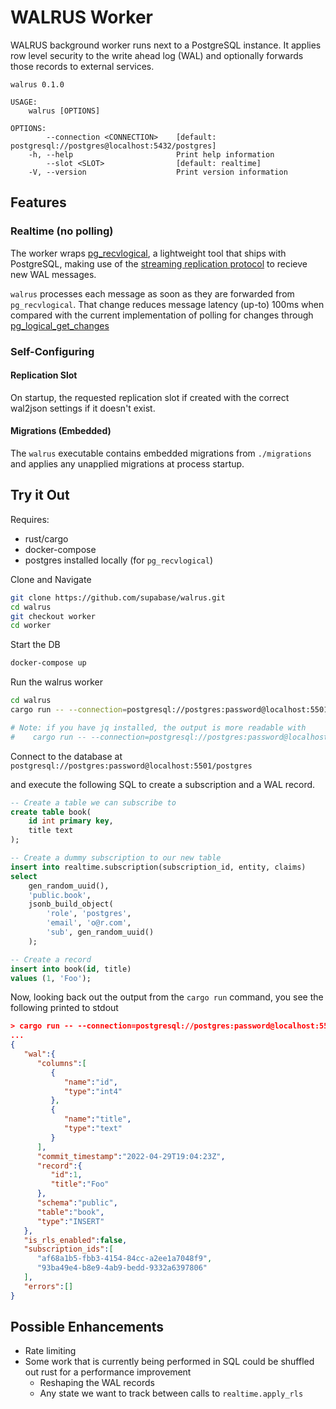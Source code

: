 # WALRUS Worker

WALRUS background worker runs next to a PostgreSQL instance. It applies row level security to the write ahead log (WAL) and optionally forwards those records to external services.


```
walrus 0.1.0

USAGE:
    walrus [OPTIONS]

OPTIONS:
        --connection <CONNECTION>    [default: postgresql://postgres@localhost:5432/postgres]
    -h, --help                       Print help information
        --slot <SLOT>                [default: realtime]
    -V, --version                    Print version information
```


## Features

### Realtime (no polling)

The worker wraps [pg_recvlogical](https://www.postgresql.org/docs/current/app-pgrecvlogical.html), a lightweight tool that ships with PostgreSQL, making use of the [streaming replication protocol](https://www.postgresql.org/docs/current/protocol-logical-replication.html#:~:text=The%20logical%20replication%20protocol%20sends,Start%20and%20Stream%20Stop%20messages.) to recieve new WAL messages.

`walrus` processes each message as soon as they are forwarded from `pg_recvlogical`. That change reduces message latency (up-to) 100ms when compared with the current implementation of polling for changes through [pg_logical_get_changes](https://www.postgresql.org/docs/14/logicaldecoding-example.html)

### Self-Configuring

#### Replication Slot
On startup, the requested replication slot if created with the correct wal2json  settings if it doesn't exist.

#### Migrations (Embedded)

The `walrus` executable contains embedded migrations from `./migrations` and applies any unapplied migrations at process startup.


## Try it Out


Requires:
- rust/cargo
- docker-compose
- postgres installed locally (for `pg_recvlogical`)

Clone and Navigate
```sh
git clone https://github.com/supabase/walrus.git
cd walrus
git checkout worker
cd worker
```

Start the DB
```sh
docker-compose up
```

Run the walrus worker
```sh
cd walrus
cargo run -- --connection=postgresql://postgres:password@localhost:5501/postgres

# Note: if you have jq installed, the output is more readable with
#    cargo run -- --connection=postgresql://postgres:password@localhost:5501/postgres | jq
```

Connect to the database at `postgresql://postgres:password@localhost:5501/postgres`

and execute the following SQL to create a subscription and a WAL record.

```sql
-- Create a table we can subscribe to
create table book(
    id int primary key,
    title text
);

-- Create a dummy subscription to our new table
insert into realtime.subscription(subscription_id, entity, claims)
select
    gen_random_uuid(),
    'public.book',
    jsonb_build_object(
        'role', 'postgres',
        'email', 'o@r.com',
        'sub', gen_random_uuid()
    );

-- Create a record
insert into book(id, title)
values (1, 'Foo');
```


Now, looking back out the output from the `cargo run` command, you see the following printed to stdout
```json
> cargo run -- --connection=postgresql://postgres:password@localhost:5501/postgres
...
{
   "wal":{
      "columns":[
         {
            "name":"id",
            "type":"int4"
         },
         {
            "name":"title",
            "type":"text"
         }
      ],
      "commit_timestamp":"2022-04-29T19:04:23Z",
      "record":{
         "id":1,
         "title":"Foo"
      },
      "schema":"public",
      "table":"book",
      "type":"INSERT"
   },
   "is_rls_enabled":false,
   "subscription_ids":[
      "af68a1b5-fbb3-4154-84cc-a2ee1a7048f9",
      "93ba49e4-b8e9-4ab9-bedd-9332a6397806"
   ],
   "errors":[]
}
```


## Possible Enhancements

- Rate limiting
- Some work that is currently being performed in SQL could be shuffled out rust for a performance improvement
    - Reshaping the WAL records
    - Any state we want to track between calls to `realtime.apply_rls`
